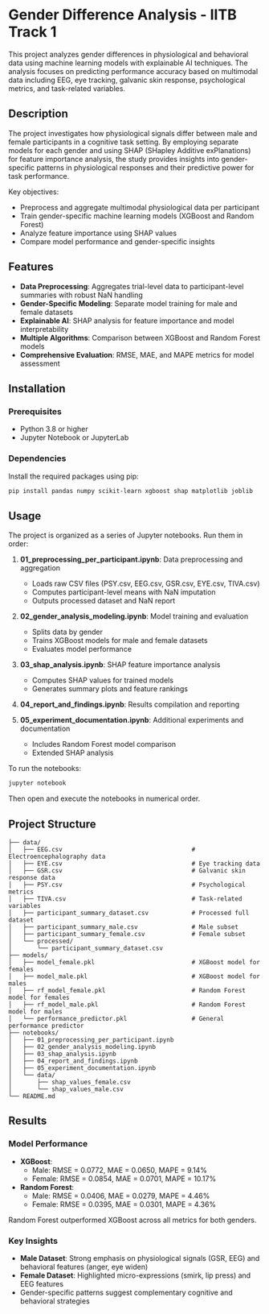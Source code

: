 # Gender Difference Analysis - IITB Track 1

This project analyzes gender differences in physiological and behavioral data using machine learning models with explainable AI techniques. The analysis focuses on predicting performance accuracy based on multimodal data including EEG, eye tracking, galvanic skin response, psychological metrics, and task-related variables.

## Description

The project investigates how physiological signals differ between male and female participants in a cognitive task setting. By employing separate models for each gender and using SHAP (SHapley Additive exPlanations) for feature importance analysis, the study provides insights into gender-specific patterns in physiological responses and their predictive power for task performance.

Key objectives:
- Preprocess and aggregate multimodal physiological data per participant
- Train gender-specific machine learning models (XGBoost and Random Forest)
- Analyze feature importance using SHAP values
- Compare model performance and gender-specific insights

## Features

- **Data Preprocessing**: Aggregates trial-level data to participant-level summaries with robust NaN handling
- **Gender-Specific Modeling**: Separate model training for male and female datasets
- **Explainable AI**: SHAP analysis for feature importance and model interpretability
- **Multiple Algorithms**: Comparison between XGBoost and Random Forest models
- **Comprehensive Evaluation**: RMSE, MAE, and MAPE metrics for model assessment

## Installation

### Prerequisites
- Python 3.8 or higher
- Jupyter Notebook or JupyterLab

### Dependencies
Install the required packages using pip:

```bash
pip install pandas numpy scikit-learn xgboost shap matplotlib joblib
```

## Usage

The project is organized as a series of Jupyter notebooks. Run them in order:

1. **01_preprocessing_per_participant.ipynb**: Data preprocessing and aggregation
   - Loads raw CSV files (PSY.csv, EEG.csv, GSR.csv, EYE.csv, TIVA.csv)
   - Computes participant-level means with NaN imputation
   - Outputs processed dataset and NaN report

2. **02_gender_analysis_modeling.ipynb**: Model training and evaluation
   - Splits data by gender
   - Trains XGBoost models for male and female datasets
   - Evaluates model performance

3. **03_shap_analysis.ipynb**: SHAP feature importance analysis
   - Computes SHAP values for trained models
   - Generates summary plots and feature rankings

4. **04_report_and_findings.ipynb**: Results compilation and reporting

5. **05_experiment_documentation.ipynb**: Additional experiments and documentation
   - Includes Random Forest model comparison
   - Extended SHAP analysis

To run the notebooks:
```bash
jupyter notebook
```
Then open and execute the notebooks in numerical order.

## Project Structure

```
├── data/
│   ├── EEG.csv                                    # Electroencephalography data
│   ├── EYE.csv                                    # Eye tracking data
│   ├── GSR.csv                                    # Galvanic skin response data
│   ├── PSY.csv                                    # Psychological metrics
│   ├── TIVA.csv                                   # Task-related variables
│   ├── participant_summary_dataset.csv            # Processed full dataset
│   ├── participant_summary_male.csv               # Male subset
│   ├── participant_summary_female.csv             # Female subset
│   └── processed/
│       └── participant_summary_dataset.csv
├── models/
│   ├── model_female.pkl                           # XGBoost model for females
│   ├── model_male.pkl                             # XGBoost model for males
│   ├── rf_model_female.pkl                        # Random Forest model for females
│   ├── rf_model_male.pkl                          # Random Forest model for males
│   └── performance_predictor.pkl                  # General performance predictor
├── notebooks/
│   ├── 01_preprocessing_per_participant.ipynb
│   ├── 02_gender_analysis_modeling.ipynb
│   ├── 03_shap_analysis.ipynb
│   ├── 04_report_and_findings.ipynb
│   ├── 05_experiment_documentation.ipynb
│   └── data/
│       ├── shap_values_female.csv
│       └── shap_values_male.csv
└── README.md
```

## Results

### Model Performance
- **XGBoost**:
  - Male: RMSE = 0.0772, MAE = 0.0650, MAPE = 9.14%
  - Female: RMSE = 0.0854, MAE = 0.0701, MAPE = 10.17%
- **Random Forest**:
  - Male: RMSE = 0.0406, MAE = 0.0279, MAPE = 4.46%
  - Female: RMSE = 0.0395, MAE = 0.0301, MAPE = 4.36%

Random Forest outperformed XGBoost across all metrics for both genders.

### Key Insights
- **Male Dataset**: Strong emphasis on physiological signals (GSR, EEG) and behavioral features (anger, eye widen)
- **Female Dataset**: Highlighted micro-expressions (smirk, lip press) and EEG features
- Gender-specific patterns suggest complementary cognitive and behavioral strategies


